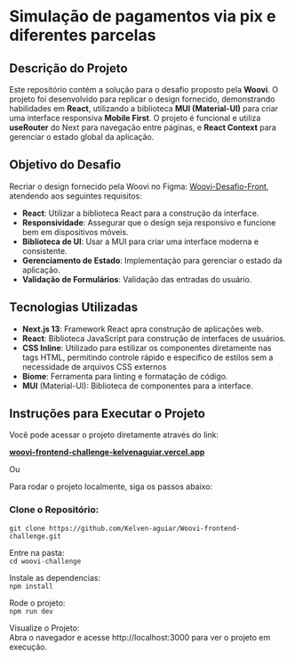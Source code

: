 # Simulação de pagamentos via pix e diferentes parcelas

## Descrição do Projeto
Este repositório contém a solução para o desafio proposto pela **Woovi**. O projeto foi desenvolvido para replicar o design fornecido, demonstrando habilidades em **React**, utilizando a biblioteca **MUI (Material-UI)** para criar uma interface responsiva **Mobile First**. O projeto é funcional e utiliza **useRouter** do Next para navegação entre páginas, e **React Context** para gerenciar o estado global da aplicação.

## Objetivo do Desafio
Recriar o design fornecido pela Woovi no Figma: [Woovi-Desafio-Front](https://www.figma.com/design/hv1LgD7oNrtlmfWgKBG6PF/Woovi-Desafio-Front?node-id=0-1&t=E3GdukMimd3q91j2-0), atendendo aos seguintes requisitos:

- **React**: Utilizar a biblioteca React para a construção da interface.
- **Responsividade**: Assegurar que o design seja responsivo e funcione bem em dispositivos móveis.
- **Biblioteca de UI**: Usar a MUI para criar uma interface moderna e consistente.
- **Gerenciamento de Estado**: Implementação para gerenciar o estado da aplicação.
- **Validação de Formulários**: Validação das entradas do usuário.

## Tecnologias Utilizadas
- **Next.js 13**:  Framework React apra construção de aplicações web.
- **React**:  Biblioteca JavaScript para construção de interfaces de usuários.
- **CSS Inline**:  Utilizado para estilizar os componentes diretamente nas tags HTML, permitindo controle rápido e específico de estilos sem a necessidade de arquivos CSS externos
- **Biome**: Ferramenta para linting e formatação de código.
- **MUI** (Material-UI): Biblioteca de componentes para a interface.



## Instruções para Executar o Projeto

Você pode acessar o projeto diretamente através do link:  

**[woovi-frontend-challenge-kelvenaguiar.vercel.app](https://woovi-frontend-challenge-kelvenaguiar.vercel.app)**

Ou

Para rodar o projeto localmente, siga os passos abaixo:

### Clone o Repositório:

`git clone https://github.com/Kelven-aguiar/Woovi-frontend-challenge.git` 

Entre na pasta:  
`cd woovi-challenge`  

Instale as dependencias:  
`npm install`  

Rode o projeto:  
`npm run dev`

Visualize o Projeto:  
Abra o navegador e acesse http://localhost:3000 para ver o projeto em execução.

